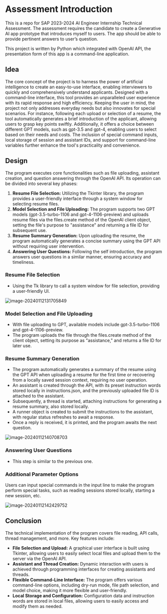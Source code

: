 # Assessment Introduction

This is a repo for SAP 2023-2024 AI Engineer Internship Technical Assessment. The assessment requires the candidate to create a Generative AI app prototype that introduces myself to users. The app should be able to provide pertinent answers to user’s question.

This project is written by Python which integrated with OpenAI API, the presentation form of this app is a command-line application.

## Idea

The core concept of the project is to harness the power of artificial intelligence to create an easy-to-use interface, enabling interviewers to quickly and comprehensively understand applicants. Designed with a command-line interface, this tool provides an unparalleled user experience with its rapid response and high efficiency. Keeping the user in mind, the project not only addresses everyday needs but also innovates for special scenarios. For instance, following each upload or selection of a resume, the tool automatically generates a brief introduction of the applicant, allowing users to grasp key points swiftly. Additionally, it offers a choice between different GPT models, such as gpt-3.5 and gpt-4, enabling users to select based on their needs and costs. The inclusion of special command inputs, local storage of session and assistant IDs, and support for command-line variables further enhance the tool's practicality and convenience.

## Design

The program executes core functionalities such as file uploading, assistant creation, and question answering through the OpenAI API. Its operation can be divided into several key phases:

1.  **Resume File Selection:** Utilizing the Tkinter library, the program provides a user-friendly interface through a system window for selecting resume files.
2.  **Model Selection and File Uploading:** The program supports two GPT models (gpt-3.5-turbo-1106 and gpt-4-1106-preview) and uploads resume files via the files.create method of the OpenAI client object, setting the file's purpose to "assistance" and returning a file ID for subsequent use.
3.  **Resume Summary Generation:** Upon uploading the resume, the program automatically generates a concise summary using the GPT API without requiring user intervention.
4.  **Answering User Questions:** Following the self introduction, the program answers user questions in a similar manner, ensuring accuracy and timeliness.

### Resume File Selection

-   Using the Tk library to call a system window for file selection, providing a user-friendly UI.

![image-20240112131705849](https://images.wu.engineer/images/2024/01/12/202401121317374.png)

### Model Selection and File Uploading

-   With file uploading to GPT, available models include gpt-3.5-turbo-1106 and gpt-4-1106-preview.
-   The program uploads the file through the files.create method of the client object, setting its purpose as "assistance," and returns a file ID for later use.

### Resume Summary Generation

-   The program automatically generates a summary of the resume using the GPT API when uploading a resume for the first time or recovering from a locally saved session context, requiring no user operation.
-   An assistant is created through the API, with its preset instruction words stored locally in instructions.json, and the previously uploaded file ID is attached to the assistant.
-   Subsequently, a thread is started, attaching instructions for generating a resume summary, also stored locally.
-   A runner object is created to submit the instructions to the assistant, with regular status refreshes to await a response.
-   Once a reply is received, it is printed, and the program awaits the next question.

![image-20240112140708703](https://images.wu.engineer/images/2024/01/12/202401121407725.png)

### Answering User Questions

-   This step is similar to the previous one.

### Additional Parameter Options

Users can input special commands in the input line to make the program perform special tasks, such as reading sessions stored locally, starting a new session, etc.

![image-20240112142429752](https://images.wu.engineer/images/2024/01/12/202401121424773.png)

## Conclusion

The technical implementation of the program covers file reading, API calls, thread management, and more. Key features include:

-   **File Selection and Upload:** A graphical user interface is built using Tkinter, allowing users to easily select local files and upload them to the server via the OpenAI API.
-   **Assistant and Thread Creation:** Dynamic interaction with users is achieved through programming interfaces for creating assistants and threads.
-   **Flexible Command-Line Interface:** The program offers various command-line options, including dry-run mode, file path selection, and model choice, making it more flexible and user-friendly.
-   **Local Storage and Configuration:** Configuration data and instruction words are stored in local files, allowing users to easily access and modify them as needed.

